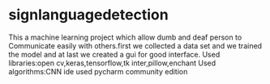 # signlanguagedetection
This a machine learning project which allow dumb and deaf person to Communicate easily with others.first we collected a data set and we trained the model and at last we created a gui for good interface. Used libraries:open cv,keras,tensorflow,tk inter,pillow,enchant Used algorithms:CNN
ide used pycharm community edition
